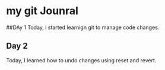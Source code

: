 # my git Jounral
##DAy 1 
Today, i started learnign git to manage code changes.
## Day 2
Today, I learned how to undo changes using reset and revert.
